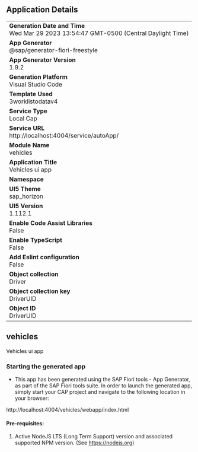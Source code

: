 ## Application Details
|               |
| ------------- |
|**Generation Date and Time**<br>Wed Mar 29 2023 13:54:47 GMT-0500 (Central Daylight Time)|
|**App Generator**<br>@sap/generator-fiori-freestyle|
|**App Generator Version**<br>1.9.2|
|**Generation Platform**<br>Visual Studio Code|
|**Template Used**<br>3worklistodatav4|
|**Service Type**<br>Local Cap|
|**Service URL**<br>http://localhost:4004/service/autoApp/
|**Module Name**<br>vehicles|
|**Application Title**<br>Vehicles ui app|
|**Namespace**<br>|
|**UI5 Theme**<br>sap_horizon|
|**UI5 Version**<br>1.112.1|
|**Enable Code Assist Libraries**<br>False|
|**Enable TypeScript**<br>False|
|**Add Eslint configuration**<br>False|
|**Object collection**<br>Driver|
|**Object collection key**<br>DriverUID|
|**Object ID**<br>DriverUID|

## vehicles

Vehicles ui app

### Starting the generated app

-   This app has been generated using the SAP Fiori tools - App Generator, as part of the SAP Fiori tools suite.  In order to launch the generated app, simply start your CAP project and navigate to the following location in your browser:

http://localhost:4004/vehicles/webapp/index.html

#### Pre-requisites:

1. Active NodeJS LTS (Long Term Support) version and associated supported NPM version.  (See https://nodejs.org)


